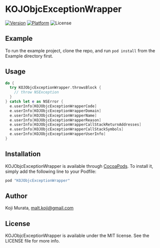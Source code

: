 # KOJObjcExceptionWrapper

[![Version](https://img.shields.io/cocoapods/v/KOJObjcExceptionWrapper.svg?style=flat)](http://cocoapods.org/pods/KOJObjcExceptionWrapper)
[![Platform](https://img.shields.io/cocoapods/p/KOJObjcExceptionWrapper.svg?style=flat)](http://cocoapods.org/pods/KOJObjcExceptionWrapper)
![License](https://img.shields.io/github/license/malt03/KOJObjcExceptionWrapper.svg?style=flat)


## Example

To run the example project, clone the repo, and run `pod install` from the Example directory first.

## Usage

```swift
do {
  try KOJObjcExceptionWrapper.throwsBlock {
    // throw NSException
  }
} catch let e as NSError {
  e.userInfo[KOJObjcExceptionWrapperCode]
  e.userInfo[KOJObjcExceptionWrapperDomain]
  e.userInfo[KOJObjcExceptionWrapperName]
  e.userInfo[KOJObjcExceptionWrapperReason]
  e.userInfo[KOJObjcExceptionWrapperCallStackReturnAddresses]
  e.userInfo[KOJObjcExceptionWrapperCallStackSymbols]
  e.userInfo[KOJObjcExceptionWrapperUserInfo]
}
```

## Installation

KOJObjcExceptionWrapper is available through [CocoaPods](http://cocoapods.org). To install
it, simply add the following line to your Podfile:

```ruby
pod "KOJObjcExceptionWrapper"
```

## Author

Koji Murata, malt.koji@gmail.com

## License

KOJObjcExceptionWrapper is available under the MIT license. See the LICENSE file for more info.
